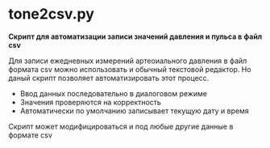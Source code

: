 # tone2csv.py

**Скрипт для автоматизации записи значений давления и пульса в файл csv**

Для записи ежедневных измерений артеоиального давления в файл формата csv можно использовать и обычный текстовой редактор. Но даный скрипт позволяет автоматизировать этот процесс.

* Ввод данных последовательно в диалоговом режиме
* Значения проверяются на корректность
* Автоматически по умолчанию записывает текущую дату и время



Скрипт может модифицироваться и под любые другие данные в формате csv
